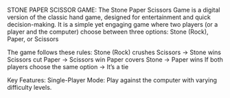STONE PAPER SCISSOR GAME:
                       The Stone Paper Scissors Game is a digital version of the classic hand game, designed for entertainment and quick decision-making. It is a simple yet engaging game where two players (or a player and the computer) choose between three options: Stone (Rock), Paper, or Scissors
                       
The game follows these rules:
Stone (Rock) crushes Scissors → Stone wins
Scissors cut Paper → Scissors win
Paper covers Stone → Paper wins
If both players choose the same option → It’s a tie

Key Features:
Single-Player Mode: Play against the computer with varying difficulty levels.
